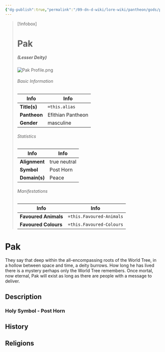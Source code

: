 ```yaml
---
{"dg-publish":true,"permalink":"/09-dn-d-wiki/lore-wiki/pantheon/gods/pak/","tags":["gods","#Character"]}
---
```



> [!infobox]
> # Pak 
> ##### (Lesser Deity)
> ![Pak Profile.png](/img/user/z_Assets/Pak%20Profile.png)
> 
> ###### Basic Information
> 
> | Info | Info |
> |---|---|
> | **Title(s)** | `=this.alias` |
> | **Pantheon** | Efithian Pantheon |
> | **Gender**  | masculine |
> 
> ###### Statistics
> | Info | Info |
> |---|---|
> | **Alignment** | true neutral |
> | **Symbol** | Post Horn |
> | **Domain(s)** | Peace |
> 
> ###### Manifestations
> | Info | Info |
> |---|---|
> | **Favoured Animals** | `=this.Favoured-Animals` |
> | **Favoured Colours** | `=this.Favoured-Colours` |


# Pak
They say that deep within the all-encompassing roots of the World Tree, in a hollow between space and time, a deity burrows. How long he has lived there is a mystery perhaps only the World Tree remembers. Once mortal, now eternal, Pak will exist as long as there are people with a message to deliver.
## Description

### Holy Symbol - Post Horn

## History 


## Religions
